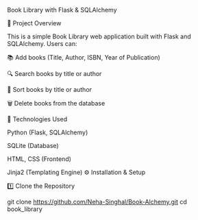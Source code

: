 Book Library with Flask & SQLAlchemy

📌 Project Overview

This is a simple Book Library web application built with Flask and SQLAlchemy. Users can:

📚 Add books (Title, Author, ISBN, Year of Publication)

🔍 Search books by title or author

📌 Sort books by title or author

🗑 Delete books from the database

🚀 Technologies Used

Python (Flask, SQLAlchemy)

SQLite (Database)

HTML, CSS (Frontend)

Jinja2 (Templating Engine)
⚙️ Installation & Setup

1️⃣ Clone the Repository

git clone https://github.com/Neha-Singhal/Book-Alchemy.git
cd book_library